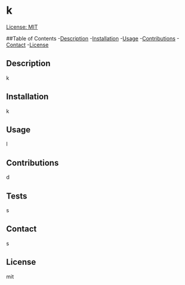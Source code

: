 # k
  [License: MIT](https://img.shields.io/badge/License-MIT-yellow.svg)
  
  ##Table of Contents
  -[Description](#Description)
  -[Installation](#Installation)
  -[Usage](#Usage)
  -[Contributions](#Contributions)
  -[Contact](#Contact)
  -[License](#License)

  ## Description
  k
  
  ## Installation
  k

  ## Usage
  l

  ## Contributions
  d

  ## Tests
  s

  ## Contact
  s

  ## License
  mit

